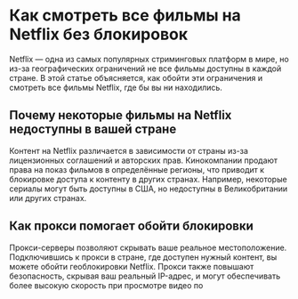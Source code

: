 # Как смотреть все фильмы на Netflix без блокировок

Netflix — одна из самых популярных стриминговых платформ в мире, но из-за географических ограничений не все фильмы доступны в каждой стране. В этой статье объясняется, как обойти эти ограничения и смотреть все фильмы Netflix, где бы вы ни находились.

## Почему некоторые фильмы на Netflix недоступны в вашей стране

Контент на Netflix различается в зависимости от страны из-за лицензионных соглашений и авторских прав. Кинокомпании продают права на показ фильмов в определённые регионы, что приводит к блокировке доступа к контенту в других странах. Например, некоторые сериалы могут быть доступны в США, но недоступны в Великобритании или других странах.

## Как прокси помогает обойти блокировки

Прокси-серверы позволяют скрывать ваше реальное местоположение. Подключившись к прокси в стране, где доступен нужный контент, вы можете обойти геоблокировки Netflix. Прокси также повышают безопасность, скрывая ваш реальный IP-адрес, и могут обеспечивать более высокую скорость при просмотре видео по
